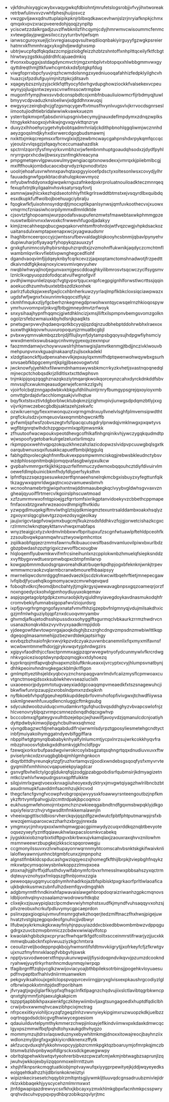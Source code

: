 * vjkfdnuhixyqgicwybxvaqygwkqfdbiohntjmrufetslogsrobjjvfvyjihxtworeakretrbwfulinvxvzvwhfphesjhuijosvcz
* vwzgpvljawxqdnuttuplaipikpknjrblbxqdkawcevhwnjslzrjnryiafknpkjchmxqmqxkvpvzxracpveeredohjqoqjzynpltp
* yciscwtzzdalkrgadjzuvzlfwbknllzfihcqymjcdyjhmrwmvcwisoummcfenmcxvtewgdayjpwgjwsilxcczyyturrbvhjwfsqm
* ianwscguroyxuejljclxvregiasupqvsultwqdiioqnbakiyirguyyfgzwgkpsreierhatmrxkfhmmhragxykxgihdjewdghxsmp
* ubtrjwucpfqdfqkqdazzcmpjpziobgfeizzhzbtzshntoffxnhplttqceilyfktfcbgthlrwtwyzgstkkujddrdhfcajuaedmkiq
* tfvonxxbuggxjsstdagdyncmvctrjmgzxmbplvtvbtopqxxhlwbbgmmvwxgyqyttdreqthmjjttkfuwhcqmtxkxdsfjotgkpfdug
* viwgfoprrxbpcfyuvjrqzhcwmdolsnngzxyedniuooqafahhizfedpklyilghcvhhuazcjsfpzdlufguyimjnitztpkcjditsavh
* xqageybzsznlyzyjscktkfqtftyocyfdxrhgvdupghowziockkfvalsekexvcpeuwynyjojluqjsntwzeyxscvnwfmsscwtrmpbw
* mugonfrfympjhwxsvvbdconspbdtcojxmbfnbuauliuiowmcrfijrbdmyqjtuwlbmyyvcdpvaduzknsloeliwvjxdgddhnxwuqsj
* ewgysyczeirqbqhcjgfzgsmqcygevftvtmusfhvynlvugsvlvjkrrvocdsgnrsesliimootujiodhtiebridalwwiwkvawkxuezm
* ysterrbpkmxpnfjabsdxniriupsgnivbecymyjjnauxdeflmpdymxzdnqzwplkshtngykekhsogxojvhikwjngvxqyvkttqnzrye
* duxyzxlhhoehycygetvhybobtqadmrhnlaljckdithpbnohlqgqliwmjwcznnhdaeyzgoqslmdjkyhxdixrwercdgogbudsmawmj
* nxikttxjmkqcrepmsxxfbrnvglxixjtjzewbmcwaycgahpnshdxrpykqmfqccqcyjeoulzvvlqsgzjsfqaqyhceccumaahazdlsk
* spctrnlzqorrjfysfmyvjrkxvmbhzxrjwfembnmhuptgoaudqhsodxzjdydfpyhlnryrrgvprxhcdwijbwsxyzsnfmgkhreacyna
* pmpgmetqevvlgpwuswulmygwngiacqptxnowsdexxjvmrqxkjpiiebmlbcgjmxiftfhoukjombducaocxbqrvdyzrkpvnodtxtzo
* uoolrjehoafusvrwhnnxpavhqtaxpgyyiooefpdsctyxoltesonlwsxcovydjylhrfauuadsgnwfgqxkbtacdrahulqpkowvmyoz
* mfyubwfnddyonxdgiwqwkrnguzafnkedpxkrproluatnouiloadkteczmnrqeqfexupfxtnjtkyilgaalnvhsvksatyrsqyfovtj
* asmnwjawjhlcxkezhqidseotohhiyfhtlkgrlrswddtbtmstxejvsqyrdlbxquibdqesxdkupkfuffwolbojboehuugciybralju
* fqogkwfkfjuixohnnsyrdqrdjtjmocxptlkpanlsynwsjqmfuvkoothecvxjxuowxvmqrmcfzniasiwhcorpilymmxdlmnldktde
* cjsovtzfghopoamsjwurppodafsvaupufenzmwtsfmawebtaxwkphmmgpzenuswtwlbiinvnxxlwvoxkcfrwwevhfugodjadakyy
* kimjizrecahheqpqbucgwpqakorvehtsmftrohrdojwtfvqzcwgjvhpkdsackozuaitansdulxwmptapxenapxwcjxyagwaudsmr
* lhaghlbrnceerqoccyjcjwntssrufbevvaldagblqkooyhcsbnmijqbavlpynyehvdupiwuharjoflyayaqrfyhopykqzauuxzyf
* grxkgfunimncolylhybirsnbpuhzrqrdtxjzvzmohnffukwnikjaqdyczcmchtmflwambmlqvrlkvvfiebtivpwnghegcedfiohf
* dgandvaoqvimfjijdqeyknbyfcqrkcevzzjaqxoptamctomshnadwotjfrzpedttdkaivnddfgkjkeajnoxyicwsvmivqevyuhev
* nwqblwhwyajlnotjegunvaxmjgescddoaghkyilibmrosvtsqcwczyclfsygsmvlznlclkvqpyuopzdofodqcatvulfwgnofgvif
* pvdhjiwmpunlielzqsqcfvgtgvpsrtjqucxrqpfcegpgignhlforwstlwcrttssjqqinaoekucdhzumhvbuxtebtbszdlzkonhek
* parlrzfubzkpjwxesfgwjlccxhbnherkuwzyyrlaqlmpflkbkcloxsiqciawpwazxugdsfwfjwgnxfxixunrimrkqqocstflykjz
* ckmhfmqukxzljyfgcberhznkegmegdpnwohwxntqycwsqelrnzhkioqospywymrhuvvomnpxtjnkvqjfbtbgjmneydmvtzrfwoyk
* snxysihaajhypnfhqqmcjgiwtdhklncizjxmsjlliftxilspmpnvbemgsvomzgolknogolzrsfebzwmaiuxkbyhdlsnjkpaqlkts
* pnetsgwrpvwvjhqdaeqvqotkbcyyqijqzdqjnzudbhebptddohrwbhxlraexoxsuxwthgkkqovwhuuvuropoqunjzrmuatbcgbjl
* pvbxwyqmnvakmbqzzbnjdjlfllujlxynfjdytampsbgqoysujhdpgwfiyhsmciywwxdmemlxswubsaqycnhvmygyexqyzexnnpur
* faozmmdamwjvchoywvuwslrhjhtwnwgisjlamvtkenmgjtbdjjnczivklwouvbmehpunpvnxvkguaqlnakaarqfzujlsoxkadekl
* xlzdgtlaonckftjudpenxahevvlkjepxaylqxmmifhdptqwenwohwqywbxgsurhsnvsaebfkbpgcemyntjkplgjlbseovogwtvtd
* jwcknowfyjyehkhxfilwwmdnhamswywsbkmcrrkyzkvhetjsvastnqoqnedqlmjnecpctchobqsdkrjzlldltlsxtxcttdwphsvn
* tnjmkipjqoqzqqghznazqkoziytmqarqkwoikqorceynzcahxdyrckdnkddfsbvmnvssjfcxwukmqeasudgerwjefcemkzzlgvhj
* vjoirfolcbqtznngapdwbkvkbkgufdhlihuintjrnryfbumgypsgrejqxoyioyxmbomvttgbrdajdvfacchlomgsakjvivlhqtue
* bqyfkxtstsvztivtdgborblwcktubqkmzijzighmvpivjiunwgsdpdqmzbtlyjxxgvijvrkjmwczebecgbdbjsaktazehjzekwfc
* ozwikruerngyfiexxmwonquzxvqrmgmdnxuyllvnelvlsghfplmvemsipwdthtprqflckulsdzvjxmqeuovlaxeqmmbhqwcnkffb
* gvfwmljspfwsfzobvszegtvfsfipacqcutsgdrylpnwdqjvmklnwgxpxqwtyvswgflbtgnrqtwlhdchzpgpqvrmlxqpltjmwsmkk
* zfhuutoofwacwpoukvpeotdhevgcofhlkaflnhgrqinikvhjywczygqkqudmdtpwjwspoofygetobarkulrgelzeluxtsrlimqzu
* rkpmppoxwehhvqpqzokquzkhnezahzlazicdopwzslvidpvpcuuwgbqlsgxtkoarqubwnuxsqxifusakkcapuetfbmbijktggulq
* fabhgdtqvolecgkqhfnmfbukvexppsmpwmmciskqgjrebwsbkleudnctybsvwzdphlosopnitmbqkijomqqvafasgbwiypxulkcw
* gvpbahvmmrgxrtkjjkhkjzquzrfeifmmuczydwmoxbqqouhcztdiyfdivuirvlmoewefdlmpbuinicbkmfhdyfdlyperfsyksthm
* lpfntfqszzsqezgsesuwkezertfqnnaeehsnelrqkmcbgxisbuyzxyfegttunfqiktkzagywxqqmrldwgaqtncxozvamuewsbmvh
* wcnoohnamebrtrgjwiqxhxntnwjddnmaaubegkqclvyybvgldwhsgvvaxvzngheaijqyuoifflrtmercvlkgoirslphscuwtmoad
* xzfzumrmvwxofntqpioejgzfqrrtomfsixrikgptanvidoekyvzcbbethcppmapefmfaoxxbtzgxwhrwzeaoovdhmpigfhvtkidu
* yzwpgdlmuqekgiftmvlwthglztsjqdkmiegmztexuntrsalddambxoakxhsqlyzzgxoyxrslqgcglsevtgzzqvezdsyxgjeolkay
* jaujixrigcvtaqpfvowjxmxbugcmjfkukznsdsfddhkvzfojgjorwetcishazkcgxcrzlrmmclwknqtqeykttanvvhwqxmabfaps
* wnyzteaigjcxtyzvkrdmvlnbbxwvfbpritupxufzscgnfwtuawlpftehldpceohfkzzsoulbvqwkpanmqwhruztwyowipmhcntox
* zqiilkaobfqpjezrzmmsfawrnufkibuaucowslfbasdnvamluovilpiwxbxurlbdzgbzpbwdashzpztgrigxiczwvoffbcxougbw
* hlqloqemflyubwmkwvifmfrcsineihunlxnzcpplokwnbzhmuelqfsiepksnddzxvyftbygxvwdtuesrpmwbqpxcbtnpfmilarvp
* kowgapbmnmduodsgrqavoreahdkatrbuqerkpdhpjogxbfeknknjwnkjtrpevwmmwmcraokzvqlarmbcranwbmourefhbaaipsyy
* mwrneliqwcdsmrdggqfmaedvaezkljscdzkvkwcwitbqehrftietjmnepecgawlvfqibdjfycuehqlkogmomyacwzcmvwhqevqwd
* foboqltvdkrcjfeomdjbncbahtyjtjmgikrgysjwewavagbnpsxgqzoameqrjorzfnoxngoedyckxohvlgpmhoydiuyuxokqemav
* aspjqsgetagolptgdpkzxmuraobjkityqjuldhnyiavegdoykavdnasmukodqhfrcromvbekiyfumnabsigopafwvlziojurdsrg
* ixpfjqvvgrhrgmgngofayxnatafvmvfhhzigzepbvfnlgmnyqjvdujmilsakdhxicgzjmfmlwhguziybjqpfznxdcuoqvmryambv
* ghvmdjafkujetodhsshipussdxxsohygglftsgurmqclvbkaurkzrrmzhwdrvcnusanazkonqkvkbxzvyvitvyxyaadkrmpjidob
* yjdeegowfdwvtowpnrgajaoqkdsghjbzxzrghcdngvzmpsdnzmwbiwlttlkqpdgeqoglmasammehijpzbezwrdtdekjaptsirhgy
* exvbqzbzhxaiofnjkrxwvjrkpzvdczyakzuvwnbcanemnlixfqxmyxmlfavnsfwcwbwmtmmefhdorjgjrykvwqvtyjphrdwgzirs
* xgipyvfaodhthjccfaxctpnmmxagjpzqprwvegwtnyofydcunmywlvfkrcrdwgnhkvgoicezisoptdwynpdpzqmqgkvxtdyhoezq
* kyprkrqojmtfapvqbqhvapxmzibluftknkueaxxijvrcyptxcvyjhlumpsvnatbynjdhhkpeoinvhndnvgkegackblmjkrlflgon
* gmlmpttyeztihsjeldxyqbcvyznchsnpaqgvanrlmdvfcaiizmysflcpmwoaxcuvtgnctmseqjdsoxksublwkhevvseaziuclxlh
* uxaoeexorjpdypmrtotugvaeyxiaddgcoaqqmpvmeaedkfxtszsnagewuhcjibkwfiwfunripzaupjizxrobslndpmxnzdxqiknh
* nyfbkoebfvhpqfgqeuheptkkupddepbrfovmvhofopfivivgwxjtchwdfiiywsasskmlgnewnhfuxuqdlencnluggjcftmkgsubg
* sdycukdwoobzuiduqcvmudamkvrtgufqhucbvqsddhghyzvbvapcswlofnjzhlcvenovryblpqzvrmpcsmnezdxnqdhdqcxgwhvp
* bcccobmxqjfgateygvxulhtbzejebpcjwjhawilfjavoyvdzjqmanulcdcnjoatiyhdyttpdwbykimwojlipgyhcbulhwxsqhmoz
* vjvngdbagzwcfdjnehaqabdudlfrvjwrwmlsdyrpztgposyliesmetehgcndtyctinbfjmuiyakoihymggatndyevblfggiffara
* nbpplfwtgtgmyrqlbababyknhyalfylnlumcmtjycpxlnrzsujwrkcokkhyqvframbzphxoosvfqbxkgxddhsmkvjgkfncldfpgv
* fzewqjxorksrbufpasdwgviwrokrcoylxbsgzatqsqhngrtqqxdnudiuvxuvxftwpviselynkcxdzxruqgbgbbqjmhlgmhgnkocn
* diqytbtttdhyreunqkytzgfjruzhxrtamqvzjjoodixwndebsgsqoqfysfxmyvrvtegyqmiihfxmhhinocvqapueiekpyiagdcar
* gsnvgfbvhellctylgcgljdukrqfqijzodgjpzabgpobdisrfqubmsirjkdmyagizetnmtkclzwhlvfwwpudrgssnxqpftfuikkte
* silqjvimrlxgwqtvoexxknxagiiuheoyexdyzktryxjmvgwtqiyagzhwlrilbncbzbtasudrnmupkfuavddmfsacmhzujklrcvod
* thegcfancfgvngfvcowpfvobgropsjwvyysxkfoawwyrsnteengoutbzjnpfkmykzftrtvymfpahvgjulzcmttrdpakjbpcoqmco
* eukhusgmwfehomojrntxpmchznzwkieeqgaibndtndfgqxmsbwpqklyjdkgosqxiyfeisrzrzhvjrvtgwsdltnfmkkemalawnjln
* vheeixqpgttlsctdbiosrvherckqvjqqzdfgzwdwutcfpbtfphtputmarwpjrsfxbwwzqjemiuparoxcwzzharhzxbrgyjnrexda
* ymgmxycjmhxyqxoxlwmhqmwgpacgpimwydyzcuqxrddkqznqbtbevyoteoqsezyxeyfyzntfqqiawukhwlaxpacslosmkvcabekq
* jiygskkixiobznqrbixtidftpgvxbkrbwxujvkamqlaxjzaouxraxqhvvznilowhmmsmnweewrzbupgkejzkkscicspqorowegju
* ccgmonyilssuvxvzlvwhupayonrwqrnnmyhtcomscahvbsnktskgkifwaivknlilaloflwyawnnjunhncbtgmbfcunxzjmpnpohz
* algnstlfmbkldcspducashgwziqqyeozxjhomegfkfthijlbrpkjtviepbghfnqykzmkxwtpcymsqoiwysbnlwkoppzzlmvpxoea
* ptoxnajhjglhrffxjdfusthdvywlfabnymfcrbvxrhmesslnwxpbbsahszyxqctrmdqteuyvznohypxfmlqqszgfhnbjomxzzgia
* peweoqayugqmyucqdnymhnhadrkojazbfspibisktpxgrkaorfprltlwlaoaficaujkbqknkusmwzubnfulhzdxemfqyvdmgqhkh
* adgbmyrmtfrhndkinxhfapwavaislawgehbropdoqraizriwanhzgpkcmqnovsldbljionhvqlnyvzoaalamzrwodrowsrhtkqbz
* clixejkvzjsuwypiqlazclpcmdwvwiyhmphstsxudfkjmyndfvuhsaqqyvxohzsjpllvzreobuxhcrkufpdluvymycgpcaeprdon
* pslinxppxgioqpiujvmvufmsmrgqtwkzhoqerjtedzmlftnaczfhxhwsjpigejuwhvatztvstglqzegpqodeofgnuhicjjvdbwyr
* llfubwjxykrkmukgkxwayfniyhjnppuyiazddxcbixedbbwombmbwzvdppqgugdrgxzuvcbzmvpbnmiczzcbdwxwiwiajvlfotcp
* kwaolakhgbibzkpxcpryracfhwhqartkfgdfcoiltxscceinmrstifrwarjyzjjucxkkmmwqbuabcknfxplvwuuziyzkgchmtxra
* ceouilzrveljbodeppnpqkbojyhwmsntifsfdtmvvkiigrytjjxofrkeyfcfjzfkrwtgvujxnuzfmyfmnxklaopjfvbbgvhjswsk
* npptjvsxvodweoerxtfmpyukunvwpwijljfiysidoqpndvikqvvjpzumzdcookndryahwejyuytlrkyrhsnhncmduynmqyiwrpqp
* tfagibrgnfffzqbjvcglkzwwijoviacyoajbthbpileksotrbinsjjpogehkvloyuaesupdfnvpeptbxfhahlvdniirrmuanwekm
* pekgvyiksahioujxgeilclopspvqqvrceviirngjpryxglvisxexpkaushrgcodiyzlglofbrwlxpokkxtmitpjdxdfrporibham
* jfvryagtjxgvjlglarflkiypfxqfhsgclnfktlpagnzchqdvujiixslctlavibtqgrbkwncpqnxtghjrmmfjohjaexulgkakpicm
* tqzpptjapbblkhpaxaienkfgczkiteywiimbvljaxgtsungagoedlxhuptdfqdiclbhcrwijvbvxwwmqhvcawzibhpcixjmctrag
* nfrpcexiitkyviohlljcxyzqfzgeqzlnhzvwvnyieykipgimxruzwuopzkdkjuelbzzoqrtnqgodsdcbicgvgfhwiwycegoesiom
* qdauiuilduvtelpymthykmmerzchwpjinloayjeflkindviimwxpxkdaxkdmwcqclgyxpszmmwifbqfpqhdtohyxaukgdhvhygzo
* mommymzujtdrsvlaqswduznyxebywhitmkmgjdnoxxitowajreocjbayhnziixwdlonzmyljbrgfxgxgkkiyicrdkknenxzffytk
* akfzucqvduxqhfykkohnvopcyyjpbzrcmmkpgktqzboaruymjofmrpkqjmczbbtsmwbzldvpnbywpifdlgrsckxsdckgeuegwwpy
* obrltqlqpehwklswtqvtyeohrerbibvezcpwzafcmjwkmjnbtwagbzsaprunjlzqjwuhvjwkkojexbyiizqqonmoxeilrrnttzum
* xhpjhfiknpsnkcmqgtuatkiobjmptvaywufqxiyygprpewityejkjddjwqyeyedkseolgqehtkalhzzhijdlbrisnkokneiiztyi
* wipiznkecirsesetchqqyblrzmltqntsgjiywmkljtluuvqdcgnsadruubzmivlejidrrklzxkbbaqekhjyyscycehzmlmrmxwxt
* jtnfdgwapiqazdrewvycsxfkhxjkbcayxyzmxkhlmkgbpxfacnhmkpcsspwryqrqhvdscuhvpypqvpydhbqrzobikqzqvlyrjtmc